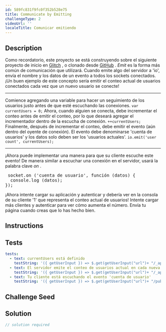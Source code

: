 ```yaml
---
id: 589fc831f9fc0f352b528e75
title: Communicate by Emitting
challengeType: 2
videoUrl: ''
localeTitle: Comunicar emitiendo
---
```


## Description
<section id="description"> Como recordatorio, este proyecto se está construyendo sobre el siguiente proyecto de inicio en <a href="https://glitch.com/#!/import/github/freeCodeCamp/boilerplate-socketio/">Glitch</a> , o clonado desde <a href="https://github.com/freeCodeCamp/boilerplate-socketio/">GitHub</a> . <dfn>Emit</dfn> es la forma más común de comunicación que utilizará. Cuando emite algo del servidor a &#39;io&#39;, envía el nombre y los datos de un evento a todos los sockets conectados. ¡Un buen ejemplo de este concepto sería emitir el conteo actual de usuarios conectados cada vez que un nuevo usuario se conecte! <hr> Comience agregando una variable para hacer un seguimiento de los usuarios justo antes de que esté escuchando las conexiones. <code>var currentUsers = 0;</code> Ahora, cuando alguien se conecta, debe incrementar el conteo antes de emitir el conteo, por lo que deseará agregar el incrementador dentro de la escucha de conexión. <code>++currentUsers;</code> Finalmente, después de incrementar el conteo, debe emitir el evento (aún dentro del oyente de conexión). El evento debe denominarse &#39;cuenta de usuarios&#39; y los datos solo deben ser los &#39;usuarios actuales&#39;. <code>io.emit(&#39;user count&#39;, currentUsers);</code> <hr> ¡Ahora puede implementar una manera para que su cliente escuche este evento! De manera similar a escuchar una conexión en el servidor, usará la palabra clave <em>on</em> . <pre> socket.on (&#39;cuenta de usuario&#39;, función (datos) {
  console.log (datos);
}); </pre> ¡Ahora intente cargar su aplicación y autenticar y debería ver en la consola de su cliente &#39;1&#39; que representa el conteo actual de usuarios! Intente cargar más clientes y autenticar para ver cómo aumenta el número. Envía tu página cuando creas que lo has hecho bien. </section>

## Instructions
<section id="instructions">
</section>

## Tests
<section id='tests'>

```yml
tests:
  - text: currentUsers está definido
    testString: '({ getUserInput }) => $.get(getUserInput("url")+ "/_api/server.js").then(data => {assert.match(data, /currentUsers/gi, "You should have variable currentUsers defined");}, xhr => { throw new Error(xhr.statusText); })'
  - text: El servidor emite el conteo de usuarios actual en cada nueva conexión
    testString: '({ getUserInput }) => $.get(getUserInput("url")+ "/_api/server.js") .then(data => { assert.match(data, /io.emit.*("|")user count("|").*currentUsers/gi, "You should emit "user count" with data currentUsers"); }, xhr => { throw new Error(xhr.statusText); })'
  - text: Tu cliente está escuchando el evento 'cuenta de usuario'
    testString: '({ getUserInput }) => $.get(getUserInput("url")+ "/public/client.js") .then(data => { assert.match(data, /socket.on.*("|")user count("|")/gi, "Your client should be connection to server with the connection defined as socket"); }, xhr => { throw new Error(xhr.statusText); })'

```

</section>

## Challenge Seed
<section id='challengeSeed'>

</section>

## Solution
<section id='solution'>

```js
// solution required
```
</section>
